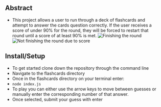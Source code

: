 ## Abstract
* This project allows a user to run through a deck of flashcards and attempt to answer the cards question correctly. If the user receives a score of under 90% for the round, they will be forced to restart that round until a score of at least 90% is met.
![Finishing the round](/src/finish-round.gif)
![Not finishing the round due to score](/src/wont-finish-round.gif)
## Install/Setup
* To get started clone down the repository through the command line
* Navigate to the flashcards directory
* Once in the flashcards directory on your terminal enter:
* ```node index.js```
* To play you can either use the arrow keys to move between guesses or manually enter the corresponding number of that answer.
* Once selected, submit your guess with enter
